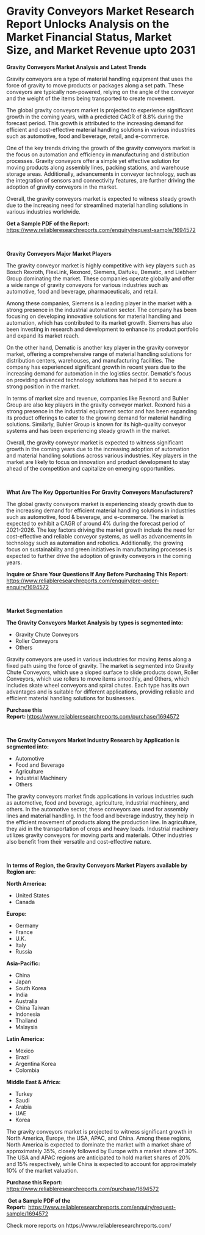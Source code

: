 <p><h1>Gravity Conveyors Market Research Report Unlocks Analysis on the Market Financial Status, Market Size, and Market Revenue upto 2031</h1></p><p><strong>Gravity Conveyors Market Analysis and Latest Trends</strong></p>
<p><p>Gravity conveyors are a type of material handling equipment that uses the force of gravity to move products or packages along a set path. These conveyors are typically non-powered, relying on the angle of the conveyor and the weight of the items being transported to create movement.</p><p>The global gravity conveyors market is projected to experience significant growth in the coming years, with a predicted CAGR of 8.8% during the forecast period. This growth is attributed to the increasing demand for efficient and cost-effective material handling solutions in various industries such as automotive, food and beverage, retail, and e-commerce.</p><p>One of the key trends driving the growth of the gravity conveyors market is the focus on automation and efficiency in manufacturing and distribution processes. Gravity conveyors offer a simple yet effective solution for moving products along assembly lines, packing stations, and warehouse storage areas. Additionally, advancements in conveyor technology, such as the integration of sensors and connectivity features, are further driving the adoption of gravity conveyors in the market.</p><p>Overall, the gravity conveyors market is expected to witness steady growth due to the increasing need for streamlined material handling solutions in various industries worldwide.</p></p>
<p><strong>Get a Sample PDF of the Report:&nbsp;</strong> <a href="https://www.reliableresearchreports.com/enquiry/request-sample/1694572">https://www.reliableresearchreports.com/enquiry/request-sample/1694572</a></p>
<p>&nbsp;</p>
<p><strong>Gravity Conveyors Major Market Players</strong></p>
<p><p>The gravity conveyor market is highly competitive with key players such as Bosch Rexroth, FlexLink, Rexnord, Siemens, Daifuku, Dematic, and Liebherr Group dominating the market. These companies operate globally and offer a wide range of gravity conveyors for various industries such as automotive, food and beverage, pharmaceuticals, and retail.</p><p>Among these companies, Siemens is a leading player in the market with a strong presence in the industrial automation sector. The company has been focusing on developing innovative solutions for material handling and automation, which has contributed to its market growth. Siemens has also been investing in research and development to enhance its product portfolio and expand its market reach.</p><p>On the other hand, Dematic is another key player in the gravity conveyor market, offering a comprehensive range of material handling solutions for distribution centers, warehouses, and manufacturing facilities. The company has experienced significant growth in recent years due to the increasing demand for automation in the logistics sector. Dematic's focus on providing advanced technology solutions has helped it to secure a strong position in the market.</p><p>In terms of market size and revenue, companies like Rexnord and Buhler Group are also key players in the gravity conveyor market. Rexnord has a strong presence in the industrial equipment sector and has been expanding its product offerings to cater to the growing demand for material handling solutions. Similarly, Buhler Group is known for its high-quality conveyor systems and has been experiencing steady growth in the market.</p><p>Overall, the gravity conveyor market is expected to witness significant growth in the coming years due to the increasing adoption of automation and material handling solutions across various industries. Key players in the market are likely to focus on innovation and product development to stay ahead of the competition and capitalize on emerging opportunities.</p></p>
<p>&nbsp;</p>
<p><strong>What Are The Key Opportunities For Gravity Conveyors Manufacturers?</strong></p>
<p><p>The global gravity conveyors market is experiencing steady growth due to the increasing demand for efficient material handling solutions in industries such as automotive, food & beverage, and e-commerce. The market is expected to exhibit a CAGR of around 4% during the forecast period of 2021-2026. The key factors driving the market growth include the need for cost-effective and reliable conveyor systems, as well as advancements in technology such as automation and robotics. Additionally, the growing focus on sustainability and green initiatives in manufacturing processes is expected to further drive the adoption of gravity conveyors in the coming years.</p></p>
<p><strong>Inquire or Share Your Questions If Any Before Purchasing This Report:</strong> <a href="https://www.reliableresearchreports.com/enquiry/pre-order-enquiry/1694572">https://www.reliableresearchreports.com/enquiry/pre-order-enquiry/1694572</a></p>
<p>&nbsp;</p>
<p><strong>Market Segmentation</strong></p>
<p><strong>The Gravity Conveyors Market Analysis by types is segmented into:</strong></p>
<p><ul><li>Gravity Chute Conveyors</li><li>Roller Conveyors</li><li>Others</li></ul></p>
<p><p>Gravity conveyors are used in various industries for moving items along a fixed path using the force of gravity. The market is segmented into Gravity Chute Conveyors, which use a sloped surface to slide products down, Roller Conveyors, which use rollers to move items smoothly, and Others, which includes skate wheel conveyors and spiral chutes. Each type has its own advantages and is suitable for different applications, providing reliable and efficient material handling solutions for businesses.</p></p>
<p><strong>Purchase this Report:&nbsp;</strong><a href="https://www.reliableresearchreports.com/purchase/1694572">https://www.reliableresearchreports.com/purchase/1694572</a></p>
<p>&nbsp;</p>
<p><strong>The Gravity Conveyors Market Industry Research by Application is segmented into:</strong></p>
<p><ul><li>Automotive</li><li>Food and Beverage</li><li>Agriculture</li><li>Industrial Machinery</li><li>Others</li></ul></p>
<p><p>The gravity conveyors market finds applications in various industries such as automotive, food and beverage, agriculture, industrial machinery, and others. In the automotive sector, these conveyors are used for assembly lines and material handling. In the food and beverage industry, they help in the efficient movement of products along the production line. In agriculture, they aid in the transportation of crops and heavy loads. Industrial machinery utilizes gravity conveyors for moving parts and materials. Other industries also benefit from their versatile and cost-effective nature.</p></p>
<p>&nbsp;</p>
<p><strong>In terms of Region, the Gravity Conveyors Market Players available by Region are:</strong></p>
<p>
    <p> <strong> North America: </strong>
        <ul>
            <li>United States</li>
            <li>Canada</li>
        </ul>
        </p> 
    <p> <strong> Europe: </strong>
        <ul>
            <li>Germany</li>
            <li>France</li>
            <li>U.K.</li>
            <li>Italy</li>
            <li>Russia</li>
        </ul>
        </p> 
    <p> <strong> Asia-Pacific: </strong>
        <ul>
            <li>China</li>
            <li>Japan</li>
            <li>South Korea</li>
            <li>India</li>
            <li>Australia</li>
            <li>China Taiwan</li>
            <li>Indonesia</li>
            <li>Thailand</li>
            <li>Malaysia</li>
        </ul>
        </p> 
    <p> <strong> Latin America: </strong>
        <ul>
            <li>Mexico</li>
            <li>Brazil</li>
            <li>Argentina Korea</li>
            <li>Colombia</li>
        </ul>
        </p> 
    <p> <strong> Middle East & Africa: </strong>
        <ul>
            <li>Turkey</li>
            <li>Saudi</li>
            <li>Arabia</li>
            <li>UAE</li>
            <li>Korea</li>
        </ul>
    </p>
    </p>
<p><p>The gravity conveyors market is projected to witness significant growth in North America, Europe, the USA, APAC, and China. Among these regions, North America is expected to dominate the market with a market share of approximately 35%, closely followed by Europe with a market share of 30%. The USA and APAC regions are anticipated to hold market shares of 20% and 15% respectively, while China is expected to account for approximately 10% of the market valuation.</p></p>
<p><strong>Purchase this Report: </strong><a href="https://www.reliableresearchreports.com/purchase/1694572">https://www.reliableresearchreports.com/purchase/1694572</a></p>
<p>&nbsp;<strong>Get a Sample PDF of the Report:&nbsp;&nbsp;</strong><a href="https://www.reliableresearchreports.com/enquiry/request-sample/1694572">https://www.reliableresearchreports.com/enquiry/request-sample/1694572</a></p>
<p><strong></strong></p>
<p>Check more reports on https://www.reliableresearchreports.com/</p>